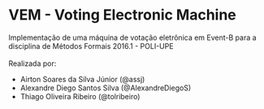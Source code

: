 # VEM - Voting Electronic Machine
Implementação de uma máquina de votação eletrônica em Event-B para a disciplina de Métodos Formais 2016.1 - POLI-UPE<br /><br />
Realizada por:<br />
- Airton Soares da Silva Júnior (@assj)<br />
- Alexandre Diego Santos Silva (@AlexandreDiegoS)<br />
- Thiago Oliveira Ribeiro (@tolribeiro)<br />
